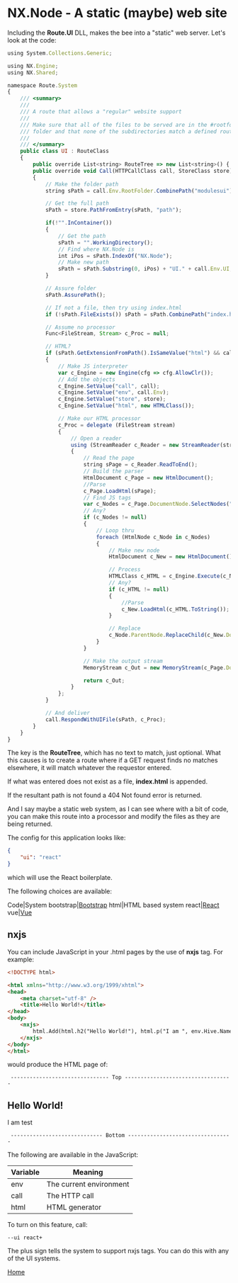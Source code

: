 # NX.Node - A static (maybe) web site

Including the **Route.UI** DLL, makes the bee into a "static" web server.  Let's
look at the code:
```JavaScript
using System.Collections.Generic;

using NX.Engine;
using NX.Shared;

namespace Route.System
{
    /// <summary>
    ///
    /// A route that allows a "regular" website support
    ///
    /// Make sure that all of the files to be served are in the #rootfolder#/ui
    /// folder and that none of the subdirectories match a defined route
    ///
    /// </summary>
    public class UI : RouteClass
    {
        public override List<string> RouteTree => new List<string>() { RouteClass.GET(), "?path?" };
        public override void Call(HTTPCallClass call, StoreClass store)
        {
            // Make the folder path
            string sPath = call.Env.RootFolder.CombinePath("modulesui").CombinePath(call.Env.UI.Replace("+", ""));

            // Get the full path
            sPath = store.PathFromEntry(sPath, "path");

            if(!"".InContainer())
            {
                // Get the path
                sPath = "".WorkingDirectory();
                // Find where NX.Node is
                int iPos = sPath.IndexOf("NX.Node");
                // Make new path
                sPath = sPath.Substring(0, iPos) + "UI." + call.Env.UI;
            }

            // Assure folder
            sPath.AssurePath();

            // If not a file, then try using index.html
            if (!sPath.FileExists()) sPath = sPath.CombinePath("index.html");

            // Assume no processor
            Func<FileStream, Stream> c_Proc = null;

            // HTML?
            if (sPath.GetExtensionFromPath().IsSameValue("html") && call.Env.UI.Contains("+"))
            {
                // Make JS interpreter
                var c_Engine = new Engine(cfg => cfg.AllowClr());
                // Add the objects
                c_Engine.SetValue("call", call);
                c_Engine.SetValue("env", call.Env);
                c_Engine.SetValue("store", store);
                c_Engine.SetValue("html", new HTMLClass());

                // Make our HTML processor
                c_Proc = delegate (FileStream stream)
                {
                    // Open a reader
                    using (StreamReader c_Reader = new StreamReader(stream))
                    {
                        // Read the page
                        string sPage = c_Reader.ReadToEnd();
                        // Build the parser
                        HtmlDocument c_Page = new HtmlDocument();
                        //Parse
                        c_Page.LoadHtml(sPage);
                        // Find JS tags
                        var c_Nodes = c_Page.DocumentNode.SelectNodes("//nxjs");
                        // Any?
                        if (c_Nodes != null)
                        {
                            // Loop thru
                            foreach (HtmlNode c_Node in c_Nodes)
                            {
                                // Make new node
                                HtmlDocument c_New = new HtmlDocument();

                                // Process
                                HTMLClass c_HTML = c_Engine.Execute(c_Node.InnerText).GetValue("html").ToObject() as HTMLClass;
                                // Any?
                                if (c_HTML != null)
                                {
                                    //Parse
                                    c_New.LoadHtml(c_HTML.ToString());
                                }

                                // Replace
                                c_Node.ParentNode.ReplaceChild(c_New.DocumentNode, c_Node);
                            }
                        }

                        // Make the output stream
                        MemoryStream c_Out = new MemoryStream(c_Page.DocumentNode.OuterHtml.ToBytes());

                        return c_Out;
                    }
                };
            }

            // And deliver
            call.RespondWithUIFile(sPath, c_Proc);
        }
    }
}
```
The key is the **RouteTree**, which has no text to match, just optional.
What this causes is to create a route where if a GET request finds no matches
elsewhere, it will match whatever the requestor entered.

If what was entered does not exist as a file, **index.html** is appended.

If the resultant path is not found a 404 Not found error is returned.

And I say maybe a static web system, as I can see where with a bit of code, you can
make this route into a processor and modify the files as they are being returned.

The config for this application looks like:
```JSON
{
    "ui": "react"
}
```
which will use the React boilerplate.

The following choices are available:

Code|System
bootstrap|[Bootstrap](https://getbootstrap.com)
html|HTML based system
react|[React](https://github.com/facebook/react)
vue|[Vue](https://vuejs.org)

## nxjs

You can include JavaScript in your .html pages by the use of **nxjs** tag.  For example:
```HTML
<!DOCTYPE html>

<html xmlns="http://www.w3.org/1999/xhtml">
<head>
    <meta charset="utf-8" />
    <title>Hello World!</title>
</head>
<body>
    <nxjs>
        html.Add(html.h2("Hello World!"), html.p("I am ", env.Hive.Name));
    </nxjs>
</body>
</html>
```
would produce the HTML page of:

``` ------------------------------- Top ----------------------------------```

<!DOCTYPE html>

<html xmlns="http://www.w3.org/1999/xhtml">
<head>
    <meta charset="utf-8">
    <title>Hello World!</title>
</head>
<body>
    <h2>Hello World!</h2><p>I am test</p>
</body>

``` ----------------------------- Bottom ---------------------------------```

The following are available in the JavaScript:

Variable|Meaning
--------|-------
env|The current environment
call|The HTTP call
html|HTML generator

To turn on this feature, call:
```
--ui react+
```
The plus sign tells the system to support nxjs tags.  You can do this with any of the UI
systems.

[Home](../README.md)
